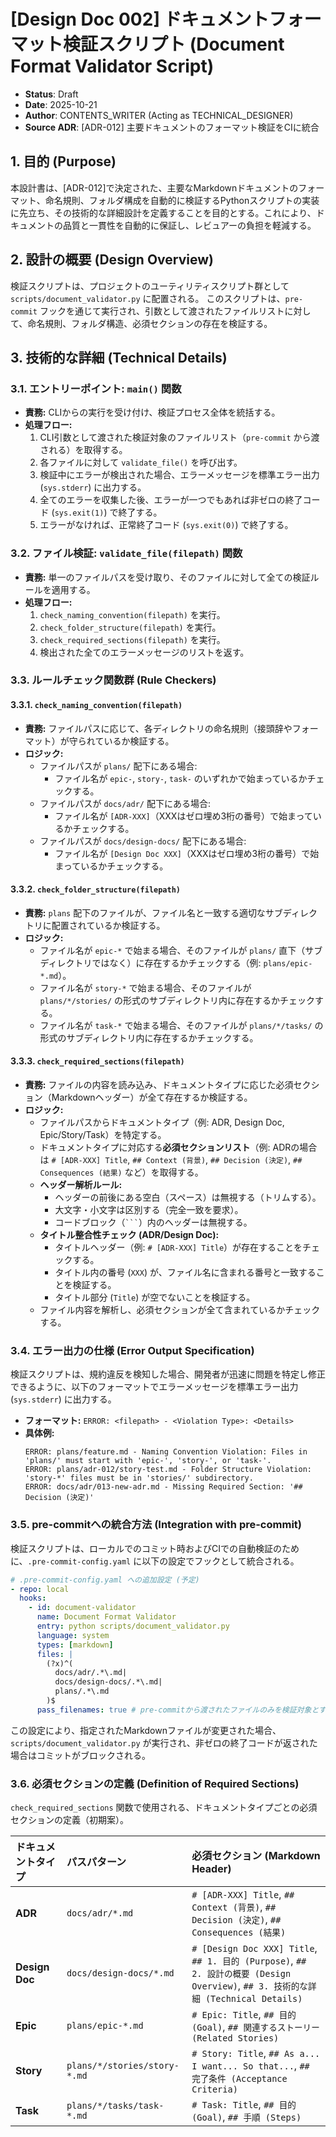 # [Design Doc 002] ドキュメントフォーマット検証スクリプト (Document Format Validator Script)

- **Status**: Draft
- **Date**: 2025-10-21
- **Author**: CONTENTS_WRITER (Acting as TECHNICAL_DESIGNER)
- **Source ADR**: [ADR-012] 主要ドキュメントのフォーマット検証をCIに統合

## 1. 目的 (Purpose)

本設計書は、[ADR-012]で決定された、主要なMarkdownドキュメントのフォーマット、命名規則、フォルダ構成を自動的に検証するPythonスクリプトの実装に先立ち、その技術的な詳細設計を定義することを目的とする。これにより、ドキュメントの品質と一貫性を自動的に保証し、レビュアーの負担を軽減する。

## 2. 設計の概要 (Design Overview)

検証スクリプトは、プロジェクトのユーティリティスクリプト群として `scripts/document_validator.py` に配置される。
このスクリプトは、`pre-commit` フックを通じて実行され、引数として渡されたファイルリストに対して、命名規則、フォルダ構造、必須セクションの存在を検証する。

## 3. 技術的な詳細 (Technical Details)

### 3.1. エントリーポイント: `main()` 関数

- **責務:** CLIからの実行を受け付け、検証プロセス全体を統括する。
- **処理フロー:**
    1.  CLI引数として渡された検証対象のファイルリスト（`pre-commit` から渡される）を取得する。
    2.  各ファイルに対して `validate_file()` を呼び出す。
    3.  検証中にエラーが検出された場合、エラーメッセージを標準エラー出力 (`sys.stderr`) に出力する。
    4.  全てのエラーを収集した後、エラーが一つでもあれば非ゼロの終了コード (`sys.exit(1)`) で終了する。
    5.  エラーがなければ、正常終了コード (`sys.exit(0)`) で終了する。

### 3.2. ファイル検証: `validate_file(filepath)` 関数

- **責務:** 単一のファイルパスを受け取り、そのファイルに対して全ての検証ルールを適用する。
- **処理フロー:**
    1.  `check_naming_convention(filepath)` を実行。
    2.  `check_folder_structure(filepath)` を実行。
    3.  `check_required_sections(filepath)` を実行。
    4.  検出された全てのエラーメッセージのリストを返す。

### 3.3. ルールチェック関数群 (Rule Checkers)

#### 3.3.1. `check_naming_convention(filepath)`

- **責務:** ファイルパスに応じて、各ディレクトリの命名規則（接頭辞やフォーマット）が守られているか検証する。
- **ロジック:**
    - ファイルパスが `plans/` 配下にある場合:
        - ファイル名が `epic-`, `story-`, `task-` のいずれかで始まっているかチェックする。
    - ファイルパスが `docs/adr/` 配下にある場合:
        - ファイル名が `[ADR-XXX]`（XXXはゼロ埋め3桁の番号）で始まっているかチェックする。
    - ファイルパスが `docs/design-docs/` 配下にある場合:
        - ファイル名が `[Design Doc XXX]`（XXXはゼロ埋め3桁の番号）で始まっているかチェックする。

#### 3.3.2. `check_folder_structure(filepath)`

- **責務:** `plans` 配下のファイルが、ファイル名と一致する適切なサブディレクトリに配置されているか検証する。
- **ロジック:**
    - ファイル名が `epic-*` で始まる場合、そのファイルが `plans/` 直下（サブディレクトリではなく）に存在するかチェックする（例: `plans/epic-*.md`）。
    - ファイル名が `story-*` で始まる場合、そのファイルが `plans/*/stories/` の形式のサブディレクトリ内に存在するかチェックする。
    - ファイル名が `task-*` で始まる場合、そのファイルが `plans/*/tasks/` の形式のサブディレクトリ内に存在するかチェックする。

#### 3.3.3. `check_required_sections(filepath)`

- **責務:** ファイルの内容を読み込み、ドキュメントタイプに応じた必須セクション（Markdownヘッダー）が全て存在するか検証する。
- **ロジック:**
    - ファイルパスからドキュメントタイプ（例: ADR, Design Doc, Epic/Story/Task）を特定する。
    - ドキュメントタイプに対応する**必須セクションリスト**（例: ADRの場合は `# [ADR-XXX] Title`, `## Context (背景)`, `## Decision (決定)`, `## Consequences (結果)` など）を取得する。
    - **ヘッダー解析ルール:**
        - ヘッダーの前後にある空白（スペース）は無視する（トリムする）。
        - 大文字・小文字は区別する（完全一致を要求）。
        - コードブロック（` ``` `）内のヘッダーは無視する。
    - **タイトル整合性チェック (ADR/Design Doc):**
        - タイトルヘッダー（例: `# [ADR-XXX] Title`）が存在することをチェックする。
        - タイトル内の番号 (`XXX`) が、ファイル名に含まれる番号と一致することを検証する。
        - タイトル部分 (`Title`) が空でないことを検証する。
    - ファイル内容を解析し、必須セクションが全て含まれているかチェックする。

### 3.4. エラー出力の仕様 (Error Output Specification)

検証スクリプトは、規約違反を検知した場合、開発者が迅速に問題を特定し修正できるように、以下のフォーマットでエラーメッセージを標準エラー出力 (`sys.stderr`) に出力する。

- **フォーマット:** `ERROR: <filepath> - <Violation Type>: <Details>`
- **具体例:**
    ```
    ERROR: plans/feature.md - Naming Convention Violation: Files in 'plans/' must start with 'epic-', 'story-', or 'task-'.
    ERROR: plans/adr-012/story-test.md - Folder Structure Violation: 'story-*' files must be in 'stories/' subdirectory.
    ERROR: docs/adr/013-new-adr.md - Missing Required Section: '## Decision (決定)'
    ```

### 3.5. pre-commitへの統合方法 (Integration with pre-commit)

検証スクリプトは、ローカルでのコミット時およびCIでの自動検証のために、`.pre-commit-config.yaml` に以下の設定でフックとして統合される。

```yaml
# .pre-commit-config.yaml への追加設定 (予定)
- repo: local
  hooks:
    - id: document-validator
      name: Document Format Validator
      entry: python scripts/document_validator.py
      language: system
      types: [markdown]
      files: |
        (?x)^(
          docs/adr/.*\.md|
          docs/design-docs/.*\.md|
          plans/.*\.md
        )$
      pass_filenames: true # pre-commitから渡されたファイルのみを検証対象とする
```

この設定により、指定されたMarkdownファイルが変更された場合、`scripts/document_validator.py` が実行され、非ゼロの終了コードが返された場合はコミットがブロックされる。

### 3.6. 必須セクションの定義 (Definition of Required Sections)

`check_required_sections` 関数で使用される、ドキュメントタイプごとの必須セクションの定義（初期案）。

| ドキュメントタイプ | パスパターン | 必須セクション (Markdown Header) |
| :--- | :--- | :--- |
| **ADR** | `docs/adr/*.md` | `# [ADR-XXX] Title`, `## Context (背景)`, `## Decision (決定)`, `## Consequences (結果)` |
| **Design Doc** | `docs/design-docs/*.md` | `# [Design Doc XXX] Title`, `## 1. 目的 (Purpose)`, `## 2. 設計の概要 (Design Overview)`, `## 3. 技術的な詳細 (Technical Details)` |
| **Epic** | `plans/epic-*.md` | `# Epic: Title`, `## 目的 (Goal)`, `## 関連するストーリー (Related Stories)` |
| **Story** | `plans/*/stories/story-*.md` | `# Story: Title`, `## As a... I want... So that...`, `## 完了条件 (Acceptance Criteria)` |
| **Task** | `plans/*/tasks/task-*.md` | `# Task: Title`, `## 目的 (Goal)`, `## 手順 (Steps)` |
